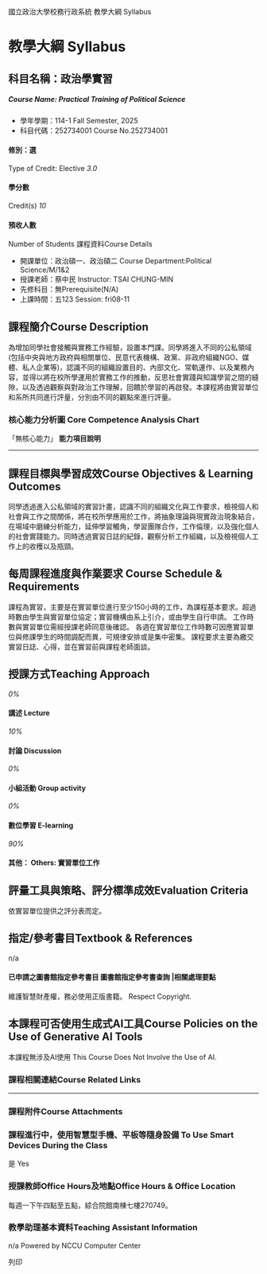 國立政治大學校務行政系統 教學大綱 Syllabus
# 教學大綱 Syllabus
##  科目名稱：政治學實習 
#####  Course Name: Practical Training of Political Science
  * 學年學期：114-1 Fall Semester, 2025 
  * 科目代碼：252734001 Course No.252734001


#### 修別：選
Type of Credit: Elective 
_3.0_
#### 學分數
Credit(s)
_10_
#### 預收人數
Number of Students
課程資料Course Details
  * 開課單位：政治碩一、政治碩二 Course Department:Political Science/M/1&2 
  * 授課老師：蔡中民 Instructor: TSAI CHUNG-MIN 
  * 先修科目：無Prerequisite(N/A)
  * 上課時間：五123 Session: fri08-11


##  課程簡介Course Description
為增加同學社會接觸與實務工作經驗，設置本門課。同學將進入不同的公私領域(包括中央與地方政府與相關單位、民意代表機構、政黨、非政府組織NGO、媒體、私人企業等)，認識不同的組織設置目的、內部文化、常軌運作、以及業務內容，並得以將在校所學運用於實務工作的推動，反思社會實踐與知識學習之間的縫隙，以及透過觀察與對政治工作理解，回饋於學習的再啟發。本課程將由實習單位和系所共同進行評量，分別由不同的觀點來進行評量。
###  核心能力分析圖 Core Competence Analysis Chart
「無核心能力」 
**能力項目說明**
* * *
##  課程目標與學習成效Course Objectives & Learning Outcomes 
同學透過進入公私領域的實習計畫，認識不同的組織文化與工作要求，檢視個人和社會與工作之間關係，將在校所學應用於工作，將抽象理論與現實政治現象結合，在場域中磨練分析能力，延伸學習觸角，學習團隊合作，工作倫理，以及強化個人的社會實踐能力。同時透過實習日誌的紀錄，觀察分析工作組織，以及檢視個人工作上的收穫以及瓶頸。
##  每周課程進度與作業要求 Course Schedule & Requirements
課程為實習，主要是在實習單位進行至少150小時的工作，為課程基本要求。超過時數由學生與實習單位協定；實習機構由系上引介，或由學生自行申請。
工作時數與實習單位需經授課老師同意後確認。
各週在實習單位工作時數可因應實習單位與修課學生的時間調配而異，可規律安排或是集中密集。
課程要求主要為繳交實習日誌、心得，並在實習前與課程老師面談。
##  授課方式Teaching Approach
_0%_
####  講述 Lecture
_10%_
####  討論 Discussion
_0%_
####  小組活動 Group activity
_0%_
####  數位學習 E-learning
_90%_
####  其他： Others: 實習單位工作 
##  評量工具與策略、評分標準成效Evaluation Criteria
依實習單位提供之評分表而定。
##  指定/參考書目Textbook & References
n/a
####  已申請之圖書館指定參考書目  圖書館指定參考書查詢 |相關處理要點
維護智慧財產權，務必使用正版書籍。 Respect Copyright.
##  本課程可否使用生成式AI工具Course Policies on the Use of Generative AI Tools
本課程無涉及AI使用 This Course Does Not Involve the Use of AI.
###  課程相關連結Course Related Links
* * *
###  課程附件Course Attachments
###  課程進行中，使用智慧型手機、平板等隨身設備 To Use Smart Devices During the Class
是  Yes
###  授課教師Office Hours及地點Office Hours & Office Location
每週一下午四點至五點，綜合院館南棟七樓270749。
###  教學助理基本資料Teaching Assistant Information
n/a
Powered by NCCU Computer Center
  
列印
